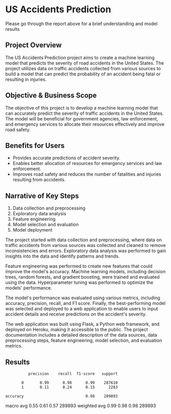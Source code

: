 # US Accidents Prediction
Please go through the report above for a brief understanding and model results

## Project Overview
The US Accidents Prediction project aims to create a machine learning model that predicts the severity of road accidents in the United States. The project utilizes data on traffic accidents collected from various sources to build a model that can predict the probability of an accident being fatal or resulting in injuries.

## Objective & Business Scope
The objective of this project is to develop a machine learning model that can accurately predict the severity of traffic accidents in the United States. The model will be beneficial for government agencies, law enforcement, and emergency services to allocate their resources effectively and improve road safety.

## Benefits for Users
- Provides accurate predictions of accident severity.
- Enables better allocation of resources for emergency services and law enforcement.
- Improves road safety and reduces the number of fatalities and injuries resulting from accidents.

## Narrative of Key Steps
1. Data collection and preprocessing
2. Exploratory data analysis
3. Feature engineering
4. Model selection and evaluation
5. Model deployment

The project started with data collection and preprocessing, where data on traffic accidents from various sources was collected and cleaned to remove inconsistencies and errors. Exploratory data analysis was performed to gain insights into the data and identify patterns and trends.

Feature engineering was performed to create new features that could improve the model's accuracy. Machine learning models, including decision trees, random forests, and gradient boosting, were trained and evaluated using the data. Hyperparameter tuning was performed to optimize the models' performance.

The model's performance was evaluated using various metrics, including accuracy, precision, recall, and F1 score. Finally, the best-performing model was selected and deployed to a web application to enable users to input accident details and receive predictions on the accident's severity.

The web application was built using Flask, a Python web framework, and deployed on Heroku, making it accessible to the public. The project documentation includes a detailed description of the data sources, data preprocessing steps, feature engineering, model selection, and evaluation metrics.

## Results
              precision    recall  f1-score   support

           0       0.99      0.98      0.99    287610
           1       0.11      0.24      0.15      2283

    accuracy                           0.98    289893
   macro avg       0.55      0.61      0.57    289893
weighted avg       0.99      0.98      0.98    289893
